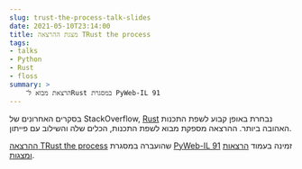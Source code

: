 ```yaml
---
slug: trust-the-process-talk-slides
date: 2021-05-10T23:14:00
title: מצגת ההרצאה TRust the process
tags: 
- talks
- Python
- Rust
- floss
summary: >
    הרצאת מבוא ל־Rust במסגרת PyWeb-IL 91
---
```

בסקרים האחרונים של StackOverflow,‏
[Rust](https://www.rust-lang.org/) נבחרת באופן קבוע לשפת התכנות האהובה
ביותר. ההרצאה מספקת מבוא לשפת התכנות, הכלים שלה והשילוב עם פייתון.

[ההרצאה TRust the process](/talks/#trust-the-process) שהועברה במסגרת
[PyWeb-IL 91](https://www.meetup.com/PyWeb-IL/events/276694179/) זמינה
בעמוד [הרצאות ומצגות](/talks/).
